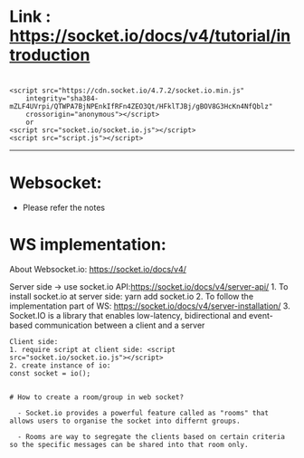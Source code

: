 # Link : https://socket.io/docs/v4/tutorial/introduction

# <!-- socket io -->
    <script src="https://cdn.socket.io/4.7.2/socket.io.min.js"
        integrity="sha384-mZLF4UVrpi/QTWPA7BjNPEnkIfRFn4ZEO3Qt/HFklTJBj/gBOV8G3HcKn4NfQblz"
        crossorigin="anonymous"></script>
        or
    <script src="socket.io/socket.io.js"></script>
    <script src="script.js"></script>
---------------------------------------------------------------------------

# Websocket:
   - Please refer the notes

# WS implementation:

   About Websocket.io: https://socket.io/docs/v4/

   Server side -> use socket.io API:https://socket.io/docs/v4/server-api/
    1. To install socket.io at server side: yarn add socket.io
    2. To follow the implementation part of WS: https://socket.io/docs/v4/server-installation/
    3. Socket.IO is a library that enables low-latency, bidirectional and event-based communication between a client and a server

    Client side:
    1. require script at client side: <script src="socket.io/socket.io.js"></script>
    2. create instance of io: 
    const socket = io();


    # How to create a room/group in web socket?

      - Socket.io provides a powerful feature called as "rooms" that allows users to organise the socket into differnt groups.

      - Rooms are way to segregate the clients based on certain criteria so the specific messages can be shared into that room only.

